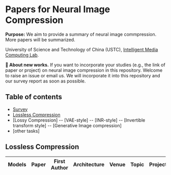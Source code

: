 # Papers for Neural Image Compression
**Purpose:** We aim to provide a summary of neural image commpression. More papers will be summarized. 

University of Science and Technology of China (USTC), [Intelligent Media Computing Lab](https://faculty.ustc.edu.cn/chenzhibo).

**📌 About new works.** If you want to incorporate your studies (e.g., the link of paper or project) on neural image compression in this repository. Welcome to raise an issue or email us. We will incorporate it into this repository and our survey report as soon as possible.

## Table of contents
<!-- - [Survey paper](#survey-paper)
- [Table of contents](#table-of-contents) -->
- [Survey](#Survey)
- [Lossless Compression](#Lossless-Compression)
- [Lossy Compression]
-- [VAE-style]
-- [INR-style]
-- [Invertible transform style]
-- [Generative Image compression]
- [other tasks]
<!-- variable rate, adjustable complexity, scalable coding, and so on  -->

## Lossless Compression
|Models| Paper | First Author | Architecture | Venue | Topic | Project |
| :--- | :---: | :---: | :--: | :--: |:--: | :--: |
